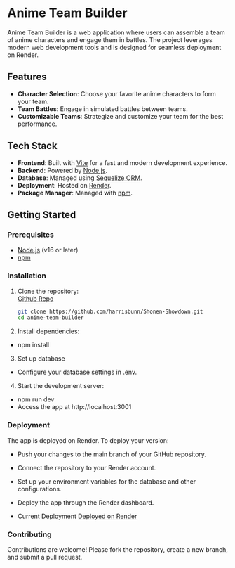 # Anime Team Builder  

Anime Team Builder is a web application where users can assemble a team of anime characters and engage them in battles. 
The project leverages modern web development tools and is designed for seamless deployment on Render.  

## Features  
- **Character Selection**: Choose your favorite anime characters to form your team.  
- **Team Battles**: Engage in simulated battles between teams.  
- **Customizable Teams**: Strategize and customize your team for the best performance.  

## Tech Stack  
- **Frontend**: Built with [Vite](https://vitejs.dev/) for a fast and modern development experience.  
- **Backend**: Powered by [Node.js](https://nodejs.org/).  
- **Database**: Managed using [Sequelize ORM](https://sequelize.org/).  
- **Deployment**: Hosted on [Render](https://render.com/).  
- **Package Manager**: Managed with [npm](https://www.npmjs.com/).  

## Getting Started  

### Prerequisites  
- [Node.js](https://nodejs.org/) (v16 or later)  
- [npm](https://www.npmjs.com/)  

### Installation  
1. Clone the repository:  
   [Github Repo](https://github.com/harrisbunn/Shonen-Showdown)
   ```bash  
   git clone https://github.com/harrisbunn/Shonen-Showdown.git
   cd anime-team-builder  

2. Install dependencies:
* npm install  

3. Set up database
* Configure your database settings in .env.

4. Start the development server:
* npm run dev  
* Access the app at http://localhost:3001

### Deployment
The app is deployed on Render. To deploy your version:

* Push your changes to the main branch of your GitHub repository.
* Connect the repository to your Render account.
* Set up your environment variables for the database and other configurations.
* Deploy the app through the Render dashboard.

* Current Deployment
[Deployed on Render](https://shonen-showdown.onrender.com/)

### Contributing
Contributions are welcome! Please fork the repository, create a new branch, and submit a pull request.
